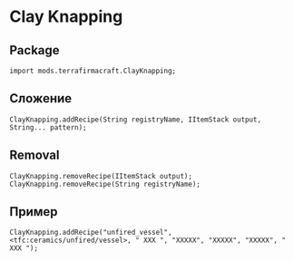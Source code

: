 # Clay Knapping

## Package
```zenscript
import mods.terrafirmacraft.ClayKnapping;
```

## Сложение

```zenscript
ClayKnapping.addRecipe(String registryName, IItemStack output, String... pattern);
```

## Removal

```zenscript
ClayKnapping.removeRecipe(IItemStack output);
ClayKnapping.removeRecipe(String registryName);
```

## Пример
```zenscript
ClayKnapping.addRecipe("unfired_vessel", <tfc:ceramics/unfired/vessel>, " XXX ", "XXXXX", "XXXXX", "XXXXX", " XXX ");
```